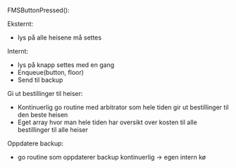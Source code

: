 FMSButtonPressed():

Eksternt:
- lys på alle heisene må settes

Internt:
- lys på knapp settes med en gang
- Enqueue(button, floor)
- Send til backup



Gi ut bestillinger til heiser:
- Kontinuerlig go routine med arbitrator som hele tiden gir ut bestillinger til den beste heisen
- Eget array hvor man hele tiden har oversikt over kosten til alle bestillinger til alle heiser



Oppdatere backup:
- go routine som oppdaterer backup kontinuerlig
    -> egen intern kø
